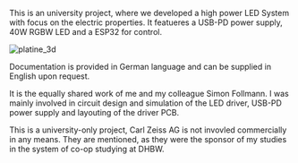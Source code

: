 This is an university project, where we developed a high power LED System with focus on the electric properties.
It featueres a USB-PD power supply, 40W RGBW LED and a ESP32 for control.

![platine_3d](https://github.com/user-attachments/assets/cd8dfe94-13e8-47e3-9942-9c2d614d3cee)

Documentation is provided in German language and can be supplied in English upon request.

It is the equally shared work of me and my colleague Simon Follmann.
I was mainly involved in circuit design and simulation of the LED driver, USB-PD power supply and layouting of the driver PCB. 

This is a university-only project, Carl Zeiss AG is not invovled commercially in any means. They are mentioned, as they were the sponsor of my studies in the system of co-op studying at DHBW. 
